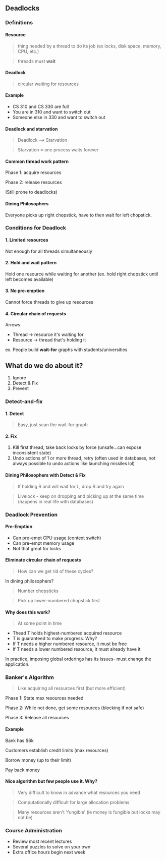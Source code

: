 ## Deadlocks

### Definitions

#### Resource

> thing needed by a thread to do its job (ex locks, disk space, memory, CPU, etc.)

> threads must **wait**

#### Deadlock

> circular waiting for resources

#### Example

* CS 310 and CS 330 are full
* You are in 310 and want to switch out 
* Someone else in 330 and want to switch out

#### Deadlock and starvation

> Deadlock --> Starvation

> Starvation = one process waits forever

#### Common thread work pattern

Phase 1: acquire resources
 
Phase 2: release resources

(Still prone to deadlocks)

#### Dining Philosophers

Everyone picks up right chopstick, have to then wait for left chopstick.

### Conditions for Deadlock

#### 1. Limited resources

Not enough for all threads simultaneously

#### 2. Hold and wait pattern

Hold one resource while waiting for another (ex. hold right chopstick until left becomes available)

#### 3. No pre-emption

Cannot force threads to give up resources

#### 4. Circular chain of requests

Arrows

* Thread → resource it's waiting for
* Resource → thread that's holding it

ex. People build **wait-for** graphs with students/universities

## What do we do about it?

1. Ignore 
2. Detect & Fix
3. Prevent

### Detect-and-fix

#### 1. Detect 

> Easy, just scan the wait-for graph

#### 2. Fix

1. Kill first thread, take back locks by force (unsafe...can expose inconsistent state)
2. Undo actions of 1 or more thread, retry (often used in databases, not always possible to undo actions like launching missiles lol)

#### Dining Philosophers with Detect & Fix

> If holding R and will wait for L, drop R and try again

> Livelock - keep on dropping and picking up at the same time (happens in real life with databases)

### Deadlock Prevention 

#### Pre-Emption

* Can pre-empt CPU usage (context switch)
* Can pre-empt memory usage
* Not that great for locks

#### Eliminate circular chain of requests

> How can we get rid of these cycles?

In dining philosophers?

> Number chopsticks

> Pick up lower-numbered chopstick first

#### Why does this work? 

> At some point in time

* Thead T holds highest-numbered acquired resource
* T is guaranteed to make progress. Why?
* If T needs a higher numbered resource, it must be free
* If T needs a lower numbered resource, it must already have it

In practice, imposing global orderings has its issues- must change the application. 

### Banker's Algorithm

> Like acquiring all resources first (but more efficient)

Phase 1: State max resources needed

Phase 2: While not done, get some resources (blocking if not safe)

Phase 3: Release all resources

#### Example

Bank has $6k

Customers establish credit limits (max resources)

Borrow money (up to their limit)

Pay back money

#### Nice algorithm but few people use it. Why?

> Very difficult to know in advance what resources you need

> Computationally difficult for large allocation problems

> Many resources aren't 'fungible' (ie money is fungible but locks may not be)

### Course Administration

* Review most recent lectures
* Several puzzles to solve on your own
* Extra office hours begin next week

